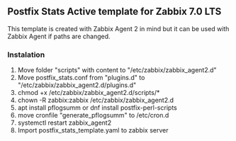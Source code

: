 ## Postfix Stats Active template for Zabbix 7.0 LTS

This template is created with Zabbix Agent 2 in mind but it can be used with Zabbix Agent if paths are changed.  

### Instalation

1. Move folder "scripts" with content to "/etc/zabbix/zabbix_agent2.d"  
2. Move postfix_stats.conf from "plugins.d" to "/etc/zabbix/zabbix_agent2.d/plugins.d"  
3. chmod +x /etc/zabbix/zabbix_agent2.d/scripts/*  
4. chown -R zabbix:zabbix /etc/zabbix/zabbix_agent2.d  
5. apt install pflogsumm or dnf install postfix-perl-scripts
6. move cronfile "generate_pflogsumm" to /etc/cron.d
7. systemctl restart zabbix_agent2
8. Import postfix_stats_template.yaml to zabbix server  
